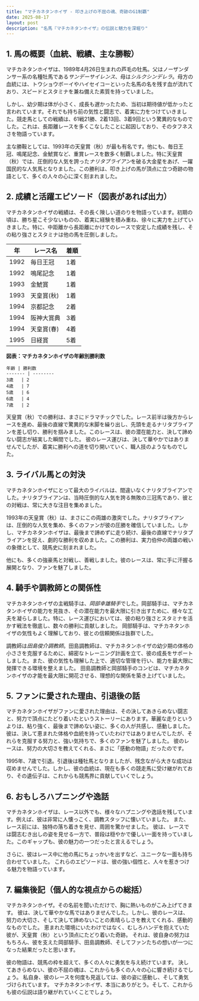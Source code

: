 ```yaml
---
title: "マチカネタンホイザ - 叩き上げの不屈の魂、奇跡のG1制覇"
date: 2025-08-17
layout: post
description: "名馬『マチカネタンホイザ』の伝説と魅力を深堀り"
---
```


## 1. 馬の概要（血統、戦績、主な勝鞍）

マチカネタンホイザは、1989年4月26日生まれの芦毛の牡馬。父はノーザンダンサー系の名種牡馬である*サンデーサイレンス*、母は*シルクシンデレラ*。母方の血統には、トウショウボーイやハイセイコーといった名馬の名を残す血が流れており、スピードとスタミナを兼ね備えた素質を持っていました。

しかし、幼少期は体が小さく、成長も遅かったため、当初は期待値が低かったと言われています。それでも持ち前の気性と闘志で、着実に力をつけていきました。競走馬としての戦績は、61戦21勝、2着13回、3着9回という驚異的なものでした。これは、長距離レースを多くこなしたことに起因しており、そのタフネスさを物語っています。

主な勝鞍としては、1993年の天皇賞（秋）が最も有名です。他にも、毎日王冠、鳴尾記念、金鯱賞など、重賞レースを数多く制覇しました。特に天皇賞（秋）では、圧倒的な人気を誇った*ナリタブライアン*を破る大金星をあげ、一躍国民的な人気馬となりました。この勝利は、叩き上げの馬が頂点に立つ奇跡の物語として、多くの人々の心に深く刻まれました。


## 2. 成績と活躍エピソード（図表があれば出力）

マチカネタンホイザの戦績は、その長く険しい道のりを物語っています。初期の頃は、勝ち星こそ少ないものの、着実に経験を積み重ね、徐々に実力を上げていきました。特に、中距離から長距離にかけてのレースで安定した成績を残し、その粘り強さとスタミナは他の馬を圧倒しました。

| 年 | レース名 | 着順 |
|---|---|---|
| 1992 | 毎日王冠 | 1着 |
| 1992 | 鳴尾記念 | 1着 |
| 1993 | 金鯱賞 | 1着 |
| 1993 | 天皇賞(秋) | 1着 |
| 1994 | 京都記念 | 2着 |
| 1994 | 阪神大賞典 | 3着 |
| 1994 | 天皇賞(春) | 4着 |
| 1995 | 日経賞 | 5着 |


**図表：マチカネタンホイザの年齢別勝利数**

```
年齢 | 勝利数
------- | --------
3歳   | 2
4歳   | 7
5歳   | 6
6歳   | 4
7歳   | 2
```

天皇賞（秋）での勝利は、まさにドラマチックでした。レース前半は後方からレースを進め、最後の直線で驚異的な末脚を繰り出し、先頭を走るナリタブライアンを差し切り、勝利を掴みました。このレースは、彼の潜在能力と、決して諦めない闘志が結実した瞬間でした。  彼のレース運びは、決して華やかではありませんでしたが、着実に勝利への道を切り開いていく、職人技のようなものでした。


## 3. ライバル馬との対決

マチカネタンホイザにとって最大のライバルは、間違いなくナリタブライアンでした。ナリタブライアンは、当時圧倒的な人気を誇る無敗の三冠馬であり、彼との対戦は、常に大きな注目を集めました。

1993年の天皇賞（秋）は、まさにこの両雄の激突でした。ナリタブライアンは、圧倒的な人気を集め、多くのファンが彼の圧勝を確信していました。しかし、マチカネタンホイザは、最後まで諦めずに走り続け、最後の直線でナリタブライアンを捉え、劇的な勝利を収めました。この勝利は、実力伯仲の両雄の戦いの象徴として、競馬史に刻まれました。

他にも、多くの強豪馬と対戦し、善戦しました。彼のレースは、常に手に汗握る展開となり、ファンを魅了しました。


## 4. 騎手や調教師との関係性

マチカネタンホイザの主戦騎手は、*岡部幸雄騎手*でした。岡部騎手は、マチカネタンホイザの能力を見抜き、その潜在能力を最大限に引き出すために、様々な工夫を凝らしました。特に、レース運びにおいては、彼の粘り強さとスタミナを活かす戦法を徹底し、数々の勝利に貢献しました。  岡部騎手は、マチカネタンホイザの気性もよく理解しており、彼との信頼関係は抜群でした。

調教師は*田島俊介調教師*。田島調教師は、マチカネタンホイザの幼少期の体格の小ささを克服するために、綿密なトレーニング計画を立て、彼の成長をサポートしました。また、彼の気性も理解した上で、適切な管理を行い、能力を最大限に発揮できる環境を整えました。  田島調教師と岡部騎手のコンビは、マチカネタンホイザの才能を最大限に開花させる、理想的な関係を築き上げていました。


## 5. ファンに愛された理由、引退後の話

マチカネタンホイザがファンに愛された理由は、その決してあきらめない闘志と、努力で頂点にたどり着いたというストーリーにあります。華麗な走りというよりは、粘り強く、最後まで諦めない姿に、多くの人が共感し、感動しました。  彼は、決して恵まれた体格や血統を持っていたわけではありませんでしたが、それらを克服する努力と、強い気持ちで、多くのファンを魅了しました。  彼のレースは、努力の大切さを教えてくれる、まさに「感動の物語」だったのです。

1995年、7歳で引退。引退後は種牡馬となりましたが、残念ながら大きな成功は収めませんでした。しかし、彼の血統は、現在も多くの競走馬に受け継がれており、その遺伝子は、これからも競馬界に貢献していくでしょう。


## 6. おもしろハプニングや逸話

マチカネタンホイザは、レース以外でも、様々なハプニングや逸話を残しています。例えば、彼は非常に人懐っこく、調教スタッフに懐いていました。  また、レース前には、独特の落ち着きを見せ、周囲を驚かせました。  彼は、レースでは闘志むき出しの姿を見せる一方で、普段は穏やかで優しい一面を持っていました。このギャップも、彼の魅力の一つだったと言えるでしょう。

さらに、彼はレース中に他の馬にちょっかいを出すなど、ユニークな一面も持ち合わせていました。  これらのエピソードは、彼の強い個性と、人々を惹きつける魅力を物語っています。


## 7. 編集後記（個人的な視点からの総括）

マチカネタンホイザ。その名前を聞いただけで、胸に熱いものがこみ上げてきます。  彼は、決して華やかな馬ではありませんでした。しかし、彼のレースは、努力の大切さ、そして決して諦めないことの素晴らしさを教えてくれる、感動的なものでした。  恵まれた環境にいたわけではなく、むしろハンデを抱えていた彼が、天皇賞（秋）という頂点にたどり着いた奇跡。  それは、彼自身の努力はもちろん、彼を支えた岡部騎手、田島調教師、そしてファンたちの想いが一つになった結果だったと思います。

彼の物語は、競馬の枠を超えて、多くの人々に勇気を与え続けています。  決してあきらめない、彼の不屈の魂は、これからも多くの人々の心に響き続けるでしょう。  私自身、彼のレースを何度も見返しては、彼の姿に感動し、そして勇気づけられています。  マチカネタンホイザ、本当にありがとう。そして、これからも彼の伝説は語り継がれていくことでしょう。
